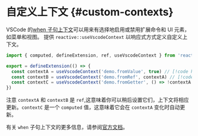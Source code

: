 # 自定义上下文 {#custom-contexts}

VSCode 的[when 子句上下文](https://code.visualstudio.com/api/references/when-clause-contexts)可以用来有选择地启用或禁用扩展命令和 UI 元素，如菜单和视图。<ReactiveVscode /> 提供 `reactive::useVscodeContext` 以响应式方式定义自定义上下文。

```ts
import { computed, defineExtension, ref, useVscodeContext } from 'reactive-vscode'

export = defineExtension(() => {
  const contextA = useVscodeContext('demo.fromValue', true) // [!code highlight]
  const contextB = useVscodeContext('demo.fromRef', contextA) // [!code highlight]
  const contextC = useVscodeContext('demo.fromGetter', () => !contextA.value) // [!code highlight]
})
```

注意 `contextA` 和 `contextB` 是 `ref`,这意味着你可以稍后设置它们，上下文将相应更新。`contextC` 是一个 `computed` 值，这意味着它会在 `contextA` 变化时自动更新。

有关 `when` 子句上下文的更多信息，请参阅[官方文档](https://code.visualstudio.com/api/references/when-clause-contexts)。
